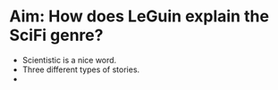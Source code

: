 # Aim: How does LeGuin explain the SciFi genre?

- Scientistic is a nice word.
- Three different types of stories.
- ​